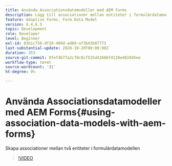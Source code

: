 ```yaml
---
title: Använda Associationsdatamodeller med AEM Forms
description: Lägg till associationer mellan entiteter i formulärdatamodellen
feature: Adaptive Forms, Form Data Model
version: 6.4,6.5
topic: Development
role: Developer
level: Beginner
exl-id: 81b1c756-df10-409d-ad09-af3b43b07773
last-substantial-update: 2020-10-20T00:00:00Z
duration: 353
source-git-commit: 9fef4b77a2c70c8cf525d42686f4120e481945ee
workflow-type: tm+mt
source-wordcount: '31'
ht-degree: 0%

---
```


# Använda Associationsdatamodeller med AEM Forms{#using-association-data-models-with-aem-forms}

Skapa associationer mellan två entiteter i formulärdatamodellen

>[!VIDEO](https://video.tv.adobe.com/v/17737?quality=12&learn=on)

